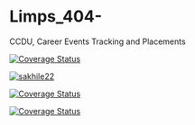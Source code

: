 # Limps_404-
CCDU, Career Events Tracking and Placements

[![Coverage Status](https://coveralls.io/repos/github/sakhile22/Limps_404-/badge.svg?branch=organization)](https://coveralls.io/github/sakhile22/Limps_404-?branch=organization)

[![sakhile22](https://circleci.com/gh/sakhile22/Limps_404-/tree/master.svg?style=svg)](https://circleci.com/gh/sakhile22/Limps_404-/tree/master)

[![Coverage Status](https://coveralls.io/repos/github/sakhile22/Limps_404-/badge.svg)](https://coveralls.io/github/sakhile22/Limps_404-)

[![Coverage Status](https://coveralls.io/repos/github/sakhile22/Limps_404-/badge.svg?branch=master)](https://coveralls.io/github/sakhile22/Limps_404-?branch=master)
